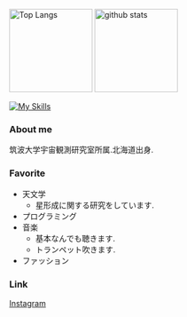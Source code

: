 <p align="left"> 
  <img alt="Top Langs" height="150px" src="https://github-readme-stats.vercel.app/api/top-langs/?username=kotora260&count_private=true&show_icons=true&theme=github_dark" />
  <img alt="github stats" height="150px" src="https://github-readme-stats.vercel.app/api?username=kotora260&count_private=true&show_icons=true&show_icons=true&theme=github_dark" />
</p>

[![My Skills](https://skillicons.dev/icons?i=py,vscode,git,github,latex)](https://skillicons.dev)

### About me
筑波大学宇宙観測研究室所属.北海道出身.

### Favorite
- 天文学
  - 星形成に関する研究をしています.
- プログラミング
- 音楽
  - 基本なんでも聴きます.
  - トランペット吹きます.
- ファッション

### Link
[Instagram](https://www.instagram.com/melan_cozmo/)
